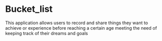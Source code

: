 # Bucket_list
This application allows users to record and share things they want to achieve or experience before reaching a certain age  meeting the need of keeping track  of their dreams and goals
